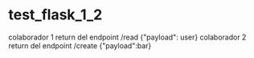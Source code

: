 # test_flask_1_2

colaborador 1 return del endpoint /read  {"payload": user}
colaborador 2 return del endpoint /create {"payload":bar}
